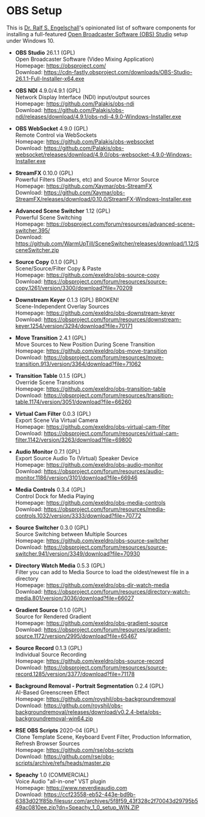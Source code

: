 
OBS Setup
=========

This is [Dr. Ralf S. Engelschall](https://engelschall.com)'s opinionated
list of software components for installing a full-featured
[Open Broadcaster Software (OBS) Studio](https://obsproject.com/) setup
under Windows 10.

- **OBS Studio** 26.1.1 (GPL)<br/>
  Open Broadcaster Software (Video Mixing Application)<br/>
  Homepage: https://obsproject.com/<br/>
  Download: https://cdn-fastly.obsproject.com/downloads/OBS-Studio-26.1.1-Full-Installer-x64.exe

- **OBS NDI** 4.9.0/4.9.1 (GPL)<br/>
  Network Display Interface (NDI) input/output sources<br/>
  Homepage: https://github.com/Palakis/obs-ndi<br/>
  Download: https://github.com/Palakis/obs-ndi/releases/download/4.9.1/obs-ndi-4.9.0-Windows-Installer.exe

- **OBS WebSocket** 4.9.0 (GPL)<br/>
  Remote Control via WebSockets<br/>
  Homepage: https://github.com/Palakis/obs-websocket<br/>
  Download: https://github.com/Palakis/obs-websocket/releases/download/4.9.0/obs-websocket-4.9.0-Windows-Installer.exe

- **StreamFX** 0.10.0 (GPL)<br/>
  Powerful Filters (Shaders, etc) and Source Mirror Source<br/>
  Homepage: https://github.com/Xaymar/obs-StreamFX<br/>
  Download: https://github.com/Xaymar/obs-StreamFX/releases/download/0.10.0/StreamFX-Windows-Installer.exe

- **Advanced Scene Switcher** 1.12 (GPL)<br/>
  Powerful Scene Switching<br/>
  Homepage: https://obsproject.com/forum/resources/advanced-scene-switcher.395/<br/>
  Download: https://github.com/WarmUpTill/SceneSwitcher/releases/download/1.12/SceneSwitcher.zip

- **Source Copy** 0.1.0 (GPL)<br/>
  Scene/Source/Filter Copy & Paste<br/>
  Homepage: https://github.com/exeldro/obs-source-copy <br/>
  Download: https://obsproject.com/forum/resources/source-copy.1261/version/3300/download?file=70209

- **Downstream Keyer** 0.1.3 (GPL) BROKEN!<br/>
  Scene-Independent Overlay Sources<br/>
  Homepage: https://github.com/exeldro/obs-downstream-keyer<br/>
  Download: https://obsproject.com/forum/resources/downstream-keyer.1254/version/3294/download?file=70171

- **Move Transition** 2.4.1 (GPL)<br/>
  Move Sources to New Position During Scene Transition<br/>
  Homepage: https://github.com/exeldro/obs-move-transition<br/>
  Download: https://obsproject.com/forum/resources/move-transition.913/version/3364/download?file=71062

- **Transition Table** 0.1.5 (GPL)<br/>
  Override Scene Transitions<br/>
  Homepage: https://github.com/exeldro/obs-transition-table <br/>
  Download: https://obsproject.com/forum/resources/transition-table.1174/version/3051/download?file=66260

- **Virtual Cam Filter** 0.0.3 (GPL)<br/>
  Export Scene Via Virtual Camera<br/>
  Homepage: https://github.com/exeldro/obs-virtual-cam-filter<br/>
  Download: https://obsproject.com/forum/resources/virtual-cam-filter.1142/version/3263/download?file=69800

- **Audio Monitor** 0.7.1 (GPL)<br/>
  Export Source Audio To (Virtual) Speaker Device<br/>
  Homepage: https://github.com/exeldro/obs-audio-monitor<br/>
  Download: https://obsproject.com/forum/resources/audio-monitor.1186/version/3101/download?file=66946

- **Media Controls** 0.3.4 (GPL)<br/>
  Control Dock for Media Playing<br/>
  Homepage: https://github.com/exeldro/obs-media-controls<br/>
  Download: https://obsproject.com/forum/resources/media-controls.1032/version/3333/download?file=70772

- **Source Switcher** 0.3.0 (GPL)<br/>
  Source Switching between Multiple Sources<br/>
  Homepage: https://github.com/exeldro/obs-source-switcher<br/>
  Download: https://obsproject.com/forum/resources/source-switcher.941/version/3349/download?file=70930

- **Directory Watch Media** 0.5.3 (GPL)<br/>
  Filter you can add to Media Source to load the oldest/newest file in a directory<br/>
  Homepage: https://github.com/exeldro/obs-dir-watch-media<br/>
  Download: https://obsproject.com/forum/resources/directory-watch-media.801/version/3036/download?file=66027

- **Gradient Source** 0.1.0 (GPL)<br/>
  Source for Rendered Gradient<br/>
  Homepage: https://github.com/exeldro/obs-gradient-source<br/>
  Download: https://obsproject.com/forum/resources/gradient-source.1172/version/2995/download?file=65467

- **Source Record** 0.1.3 (GPL)<br/>
  Individual Source Recording<br/>
  Homepage: https://github.com/exeldro/obs-source-record<br/>
  Download: https://obsproject.com/forum/resources/source-record.1285/version/3377/download?file=71178

- **Background Removal - Portrait Segmentation** 0.2.4 (GPL)<br/>
  AI-Based Greenscreen Effect<br/>
  Homepage: https://github.com/royshil/obs-backgroundremoval<br/>
  Download: https://github.com/royshil/obs-backgroundremoval/releases/download/v0.2.4-beta/obs-backgroundremoval-win64.zip

- **RSE OBS Scripts** 2020-04 (GPL)<br/>
  Clone Template Scene, Keyboard Event Filter, Production Information, Refresh Browser Sources<br/>
  Homepage: https://github.com/rse/obs-scripts<br/>
  Download: https://github.com/rse/obs-scripts/archive/refs/heads/master.zip

- **Speachy** 1.0 (COMMERCIAL)<br/>
  Voice Audio "all-in-one" VST plugin<br/>
  Homepage: https://www.neverdieaudio.com<br/>
  Download: https://ccf23558-eb52-443e-bd9b-6383d021f85b.filesusr.com/archives/5f8f59_43f328c2f70043d29795b549ac0810ee.zip?dn=Speachy_1_0_setup_WIN.ZIP

